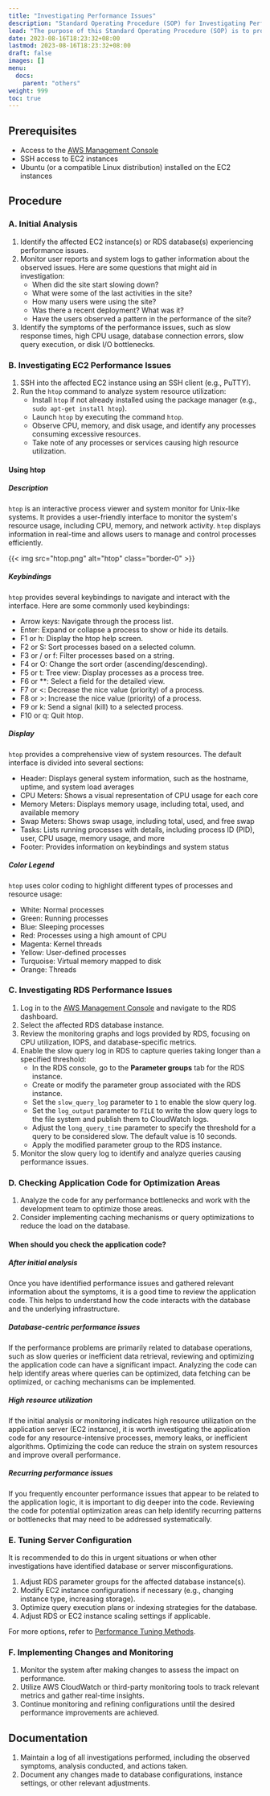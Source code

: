```yaml
---
title: "Investigating Performance Issues"
description: "Standard Operating Procedure (SOP) for Investigating Performance Issues in EC2 and RDS"
lead: "The purpose of this Standard Operating Procedure (SOP) is to provide a structured approach for investigating and resolving performance issues in Amazon EC2 and Amazon RDS (Relational Database Service) instances."
date: 2023-08-16T18:23:32+08:00
lastmod: 2023-08-16T18:23:32+08:00
draft: false
images: []
menu: 
  docs:
    parent: "others"
weight: 999
toc: true
---
```


## Prerequisites

- Access to the [AWS Management Console](https://ap-southeast-1.console.aws.amazon.com/console/home?region=ap-southeast-1)
- SSH access to EC2 instances
- Ubuntu (or a compatible Linux distribution) installed on the EC2 instances

## Procedure

### A. Initial Analysis

1. Identify the affected EC2 instance(s) or RDS database(s) experiencing performance issues.
2. Monitor user reports and system logs to gather information about the observed issues. Here are some questions that might aid in investigation:
    - When did the site start slowing down?
    - What were some of the last activities in the site?
    - How many users were using the site?
    - Was there a recent deployment? What was it?
    - Have the users observed a pattern in the performance of the site?
3. Identify the symptoms of the performance issues, such as slow response times, high CPU usage, database connection errors, slow query execution, or disk I/O bottlenecks.

### B. Investigating EC2 Performance Issues

1. SSH into the affected EC2 instance using an SSH client (e.g., PuTTY).
2. Run the `htop` command to analyze system resource utilization:
    - Install `htop` if not already installed using the package manager (e.g., `sudo apt-get install htop`).
    - Launch `htop` by executing the command `htop`.
    - Observe CPU, memory, and disk usage, and identify any processes consuming excessive resources.
    - Take note of any processes or services causing high resource utilization.

#### Using htop
##### Description
`htop` is an interactive process viewer and system monitor for Unix-like systems. It provides a user-friendly interface to monitor the system's resource usage, including CPU, memory, and network activity. `htop` displays information in real-time and allows users to manage and control processes efficiently.

{{< img src="htop.png" alt="htop" class="border-0" >}}

##### Keybindings
`htop` provides several keybindings to navigate and interact with the interface. Here are some commonly used keybindings:

- Arrow keys: Navigate through the process list.
- Enter: Expand or collapse a process to show or hide its details.
- F1 or h: Display the htop help screen.
- F2 or S: Sort processes based on a selected column.
- F3 or / or f: Filter processes based on a string.
- F4 or O: Change the sort order (ascending/descending).
- F5 or t: Tree view: Display processes as a process tree.
- F6 or **: Select a field for the detailed view.
- F7 or <: Decrease the nice value (priority) of a process.
- F8 or >: Increase the nice value (priority) of a process.
- F9 or k: Send a signal (kill) to a selected process.
- F10 or q: Quit htop.

##### Display
`htop` provides a comprehensive view of system resources. The default interface is divided into several sections:

- Header: Displays general system information, such as the hostname, uptime, and system load averages
- CPU Meters: Shows a visual representation of CPU usage for each core
- Memory Meters: Displays memory usage, including total, used, and available memory
- Swap Meters: Shows swap usage, including total, used, and free swap
- Tasks: Lists running processes with details, including process ID (PID), user, CPU usage, memory usage, and more
- Footer: Provides information on keybindings and system status

##### Color Legend
`htop` uses color coding to highlight different types of processes and resource usage:

- White: Normal processes
- Green: Running processes
- Blue: Sleeping processes
- Red: Processes using a high amount of CPU
- Magenta: Kernel threads
- Yellow: User-defined processes
- Turquoise: Virtual memory mapped to disk
- Orange: Threads

### C. Investigating RDS Performance Issues

1. Log in to the [AWS Management Console](https://bizkit-tech.signin.aws.amazon.com/console) and navigate to the RDS dashboard.
2. Select the affected RDS database instance.
3. Review the monitoring graphs and logs provided by RDS, focusing on CPU utilization, IOPS, and database-specific metrics.
4. Enable the slow query log in RDS to capture queries taking longer than a specified threshold:
    - In the RDS console, go to the **Parameter groups** tab for the RDS instance.
    - Create or modify the parameter group associated with the RDS instance.
    - Set the `slow_query_log` parameter to `1` to enable the slow query log.
    - Set the `log_output` parameter to `FILE` to write the slow query logs to the file system and publish them to CloudWatch logs.
    - Adjust the `long_query_time` parameter to specify the threshold for a query to be considered slow. The default value is 10 seconds.
    - Apply the modified parameter group to the RDS instance.
5. Monitor the slow query log to identify and analyze queries causing performance issues.

### D. Checking Application Code for Optimization Areas

1. Analyze the code for any performance bottlenecks and work with the development team to optimize those areas.
2. Consider implementing caching mechanisms or query optimizations to reduce the load on the database.

#### When should you check the application code?
##### After initial analysis
Once you have identified performance issues and gathered relevant information about the symptoms, it is a good time to review the application code. This helps to understand how the code interacts with the database and the underlying infrastructure.

##### Database-centric performance issues
If the performance problems are primarily related to database operations, such as slow queries or inefficient data retrieval, reviewing and optimizing the application code can have a significant impact. Analyzing the code can help identify areas where queries can be optimized, data fetching can be optimized, or caching mechanisms can be implemented.

##### High resource utilization
If the initial analysis or monitoring indicates high resource utilization on the application server (EC2 instance), it is worth investigating the application code for any resource-intensive processes, memory leaks, or inefficient algorithms. Optimizing the code can reduce the strain on system resources and improve overall performance.

##### Recurring performance issues
If you frequently encounter performance issues that appear to be related to the application logic, it is important to dig deeper into the code. Reviewing the code for potential optimization areas can help identify recurring patterns or bottlenecks that may need to be addressed systematically.

### E. Tuning Server Configuration
It is recommended to do this in urgent situations or when other investigations have identified database or server misconfigurations.

1. Adjust RDS parameter groups for the affected database instance(s).
2. Modify EC2 instance configurations if necessary (e.g., changing instance type, increasing storage).
3. Optimize query execution plans or indexing strategies for the database.
4. Adjust RDS or EC2 instance scaling settings if applicable.

For more options, refer to [Performance Tuning Methods](/docs/others/performance-tuning-methods).

### F. Implementing Changes and Monitoring

1. Monitor the system after making changes to assess the impact on performance.
2. Utilize AWS CloudWatch or third-party monitoring tools to track relevant metrics and gather real-time insights.
3. Continue monitoring and refining configurations until the desired performance improvements are achieved.

## Documentation

1. Maintain a log of all investigations performed, including the observed symptoms, analysis conducted, and actions taken.
2. Document any changes made to database configurations, instance settings, or other relevant adjustments.


